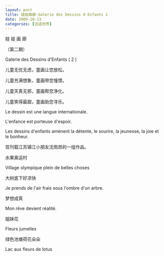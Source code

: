 ```yaml
---
layout: post
title: 娃娃画廊-Galerie des Dessins d Enfants 2
date: 2009-10-13
categories: [法语世界]  
---
```


娃 娃 画 廊

（第二期）

Galerie des Dessins d'Enfants ( 2 )

儿童无忧无虑，童画让您放松。

儿童充满想象，童画带您憧憬。

儿童天真无邪，童画帮您净化。

儿童笑得最甜，童画助您寻乐。



Le dessin est une langue internationale.

L'enfance est porteuse d'espoir.

Les dessins d'enfants amènent la détente, le sourire, la jeunesse, la joie et le bonheur.

现刊载江苏镇江小朋友沈雨昂的一组作品。

水果奥运村

Village olympique plein de belles choses

大树底下好凉快

Je prends de l'air frais sous l'ombre d'un arbre.

梦想成真

Mon rêve devient réalité.

姐妹花

Fleurs jumelles

绿色池塘荷花朵朵

Lac aux fleurs de lotus
